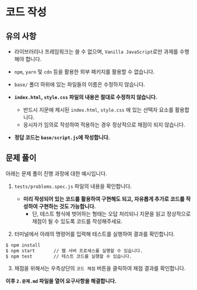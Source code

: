 # 코드 작성

## 유의 사항

- 라이브러리나 프레임워크는 쓸 수 없으며, `Vanilla JavaScript`로만 과제를 수행해야 합니다.
- `npm`, `yarn` 및 `cdn` 등을 활용한 외부 패키지를 활용할 수 없습니다.
- `base/` 폴더 하위에 있는 파일들의 이름은 수정하지 않습니다.
- **`index.html`, `style.css` 파일의 내용은 절대로 수정하지 않습니다.**

  - 반드시 지문에 제시된 `index.html`, `style.css` 에 있는 선택자 요소를 활용합니다.
  - 응시자가 임의로 작성하여 적용하는 경우 정상적으로 채점이 되지 않습니다.

- **정답 코드는 `base/script.js`에 작성합니다.**

## 문제 풀이

아래는 문제 풀이 진행 과정에 대한 예시입니다.

1. `tests/problems.spec.js` 파일의 내용을 확인합니다.

   - **미리 작성되어 있는 코드를 활용하여 구현해도 되고, 자유롭게 추가로 코드를 작성하여 구현하는 것도 가능합니다.**
     - 단, 테스트 형식에 벗어하는 형태는 오답 처리되니 지문을 읽고 정상적으로 채점이 될 수 있도록 코드를 작성해주세요.

2. 터미널에서 아래의 명령어를 입력해 테스트를 실행하여 결과를 확인합니다.

```bash
$ npm install
$ npm start       // 웹 서버 프로세스를 실행할 수 있습니다.
$ npm test        // 테스트 코드를 실행할 수 있습니다.
```

3. 채점을 위해서는 우측상단의 `코드 채점` 버튼을 클릭하여 채점 결과를 확인합니다.

**이후 `2.문제.md` 파일을 열어 요구사항을 해결합니다.**
